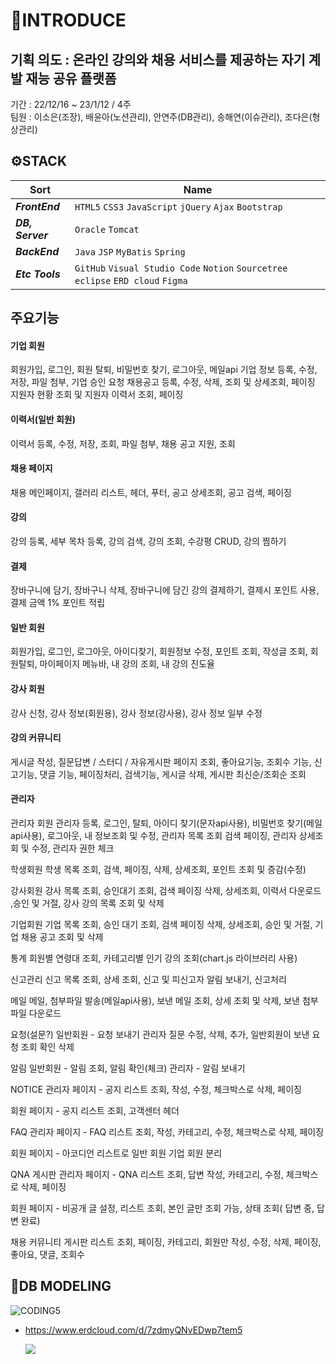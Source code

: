 

# 📢INTRODUCE
## 기획 의도 : 온라인 강의와 채용 서비스를 제공하는 자기 계발 재능 공유 플랫폼
기간 : 22/12/16 ~ 23/1/12 / 4주
<br>
팀원 : 이소은(조장), 배윤아(노션관리), 안연주(DB관리), 송해연(이슈관리), 조다은(형상관리)
<br>

## ⚙STACK

| Sort             | Name                                                                               |
| ---------------- | --------------------------------------------------------------                     |
| **_FrontEnd_**   | `HTML5` `CSS3` `JavaScript` `jQuery`  `Ajax` `Bootstrap`                           |
| **_DB, Server_** | `Oracle` `Tomcat`                                                                  |
| **_BackEnd_**    | `Java` `JSP` `MyBatis` `Spring`                                                    |
| **_Etc Tools_**  | `GitHub` `Visual Studio Code` `Notion` `Sourcetree` `eclipse` `ERD cloud` `Figma`  |

## 주요기능

#### 기업 회원
  회원가입, 로그인, 회원 탈퇴, 비밀번호 찾기, 로그아웃, 메일api
  기업 정보 등록, 수정, 저장, 파일 첨부, 기업 승인 요청
  채용공고 등록, 수정, 삭제, 조회 및 상세조회, 페이징
  지원자 현황 조회 및 지원자 이력서 조회, 페이징

#### 이력서(일반 회원)
   이력서 등록, 수정, 저장, 조회, 파일 첨부, 채용 공고 지원, 조회

#### 채용 페이지
  채용 메인페이지, 갤러리 리스트, 헤더, 푸터, 공고 상세조회, 공고 검색, 페이징
 
#### 강의
강의 등록, 세부 목차 등록, 강의 검색, 강의 조회, 수강평 CRUD, 강의 찜하기

#### 결제
장바구니에 담기, 장바구니 삭제, 장바구니에 담긴 강의 결제하기, 결제시 포인트 사용, 결제 금액 1% 포인트 적립

#### 일반 회원
회원가입, 로그인, 로그아웃, 아이디찾기, 회원정보 수정, 포인트 조회, 작성글 조회, 회원탈퇴, 마이페이지 메뉴바, 내 강의 조회, 내 강의 진도율

#### 강사 회원
강사 신청, 강사 정보(회원용), 강사 정보(강사용), 강사 정보 일부 수정

#### 강의 커뮤니티
게시글 작성, 질문답변 / 스터디 / 자유게시판 페이지 조회, 좋아요기능, 조회수 기능, 신고기능, 댓글 기능, 페이징처리, 검색기능,  게시글 삭제,  게시판 최신순/조회순 조회

#### 관리자

관리자 회원
관리자 등록, 로그인, 탈퇴, 아이디 찾기(문자api사용), 비밀번호 찾기(메일api사용), 로그아웃, 내 정보조회 및 수정, 관리자 목록 조회 검색 페이징, 관리자 상세조회 및 수정, 관리자 권한 체크

학생회원
학생 목록 조회, 검색, 페이징, 삭제, 상세조회, 포인트 조회 및 증감(수정)

강사회원
강사 목록 조회, 승인대기 조회, 검색 페이징 삭제, 상세조회, 이력서 다운로드 ,승인 및 거절, 강사 강의 목록 조회 및 삭제

기업회원
기업 목록 조회, 승인 대기 조회, 검색 페이징 삭제, 상세조회, 승인 및 거절, 기업 채용 공고 조회 및 삭제

통계
회원별 연령대 조회, 카테고리별 인기 강의 조회(chart.js 라이브러리 사용)

신고관리
신고 목록 조회, 상세 조회, 신고 및 피신고자 알림 보내기, 신고처리

메일
메일, 첨부파일 발송(메일api사용), 보낸 메일 조회, 상세 조회 및 삭제, 보낸 첨부파일 다운로드

요청(설문?)
일반회원 - 요청 보내기
관리자
질문 수정, 삭제, 추가, 일반회원이 보낸 요청 조회 확인 삭제

알림
일반회원 - 알림 조회, 알림 확인(체크)
관리자 - 알림 보내기

NOTICE
관리자 페이지 - 공지 리스트 조회, 작성, 수정, 체크박스로 삭제, 페이징

회원 페이지 - 공지 리스트 조회, 고객센터 헤더

FAQ
관리자 페이지 - FAQ  리스트 조회, 작성,  카테고리, 수정, 체크박스로 삭제, 페이징

회원 페이지 - 아코디언 리스트로 일반 회원 기업 회원 분리

QNA 게시판
관리자 페이지 - QNA  리스트 조회, 답변 작성,  카테고리, 수정, 체크박스로 삭제, 페이징

회원 페이지 - 비공개 글 설정, 리스트 조회, 본인 글만 조회 가능, 상태 조회( 답변 중, 답변 완료)

채용 커뮤니티 게시판
리스트 조회, 페이징, 카테고리, 회원만 작성, 수정, 삭제, 페이징, 좋아요, 댓글, 조회수


## 🔗DB MODELING

![CODING5](https://i.imgur.com/UrrmP7J.png "DBMODELING")
- https://www.erdcloud.com/d/7zdmyQNvEDwp7tem5


  <a href="https://recondite-leopard-52c.notion.site/EveryLearn-fe464345e8ea42058c980fa46f9dd7eb">
	  <img src="https://img.shields.io/badge/Notion-000000?style=flat&logo=Notion&logoColor=white" />
  </a> 

